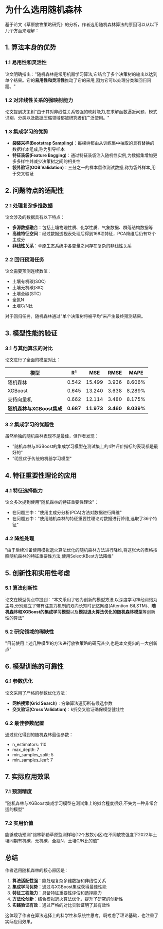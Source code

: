 # 为什么选用随机森林

基于论文《草原放牧策略研究》的分析，作者选用随机森林算法的原因可以从以下几个方面来理解：

## 1. 算法本身的优势

### 1.1 易用性和灵活性
论文明确指出："随机森林是常用机器学习算法,它结合了多个决策树的输出以达到单个结果。它的**易用性和灵活性**推动了它的采用,因为它可以处理分类和回归问题。"

### 1.2 对非线性关系的强映射能力
论文提到决策树"由于其对非线性关系较强的映射能力,在求解函数逼近问题、模式识别、分类以及数据压缩领域都被研究者们广泛使用。"

### 1.3 集成学习的优势
- **袋装采样(Bootstrap Sampling)**：每棵树都由从训练集中抽取的具有替换的数据样本组成,称为引导样本
- **特征装袋(Feature Bagging)**：通过特征装袋注入随机性实例,为数据集增加更多多样性并减少决策树之间的相关性
- **袋外验证(OOB Validation)**：三分之一的样本留作测试数据,称为袋外样本,用于交叉验证

## 2. 问题特点的适配性

### 2.1 处理复杂多维数据
论文涉及的数据具有以下特点：
- **多源数据融合**：包括土壤物理性质、化学性质、气象数据、群落结构数据等
- **高维特征空间**：经过数据透视表处理后得到168项特征，PCA降维后仍有12个主成分
- **非线性关系**：草原生态系统中各变量之间存在复杂的非线性关系

### 2.2 回归预测任务
论文需要预测连续数值：
- 土壤有机碳(SOC)
- 土壤无机碳(SIC) 
- 土壤全碳(STC)
- 全氮N
- 土壤C/N比

对于回归任务，随机森林通过"单个决策树将被平均"来产生最终预测结果。

## 3. 模型性能的验证

### 3.1 与其他算法的对比
论文进行了全面的模型对比：

| 模型 | R² | MSE | RMSE | MAPE |
|-----|----|----|------|------|
| 随机森林 | 0.542 | 15.499 | 3.936 | 8.606% |
| XGBoost | 0.645 | 13.240 | 3.638 | 8.289% |
| 支持向量机 | 0.662 | 12.114 | 3.480 | 8.175% |
| **随机森林与XGBoost集成** | **0.687** | **11.973** | **3.460** | **8.039%** |

### 3.2 集成学习的优越性
虽然单独的随机森林表现不是最佳，但作者发现：
- "随机森林与XGBoost的集成学习模型在测试集上的4种评价指标的表现都是最好的"
- "明显优于传统的机器学习模型"

## 4. 特征重要性理论的应用

### 4.1 特征选择能力
论文多次提到使用"随机森林的特征重要性理论"：
- 在问题三中："使用主成分分析(PCA)方法对数据进行降维"
- 在问题五中："使用随机森林的特征重要性理论对数据进行降维,选取了36个特征"

### 4.2 降维处理
"由于后续准备使用模拟退火算法优化的随机森林方法进行降维,将这张大的表格按照随机森林的特征重要性方法,使用SelectKBest方法降维"

## 5. 创新性和实用性考虑

### 5.1 算法创新性
论文在模型优点中提到："本文采用了较为创新的模型方法,以深度学习神经网络为主导,分别建立了带有注意力机制的双向长短时记忆网络(Attention-BiLSTM)、**随机森林和XGBoost的集成学习模型**以及**模拟退火算法优化的随机森林模型**等创新性的算法"

### 5.2 研究领域的稀缺性
"目前使用上述几种模型的方法进行放牧策略的研究甚少,也是本文提出的一大创新点"

## 6. 模型训练的可靠性

### 6.1 参数优化
论文采用了严格的参数优化方法：
- **网格搜索(Grid Search)**：穷举算法遍历所有候选参数
- **交叉验证(Cross Validation)**：k折交叉验证确保模型健壮性

### 6.2 最佳参数配置
通过优化得到的随机森林最佳参数：
- n_estimators: 110
- max_depth: 7  
- min_samples_split: 5
- min_samples_leaf: 7

## 7. 实际应用效果

### 7.1 预测精度
"随机森林与XGBoost集成学习模型在测试集上的拟合程度很好,不失为一种非常合适的模型"

### 7.2 实用价值
能够成功预测"锡林郭勒草原监测样地(12个放牧小区)在不同放牧强度下2022年土壤同期有机碳、无机碳、全氮N、土壤C/N比的值"

## 总结

作者选用随机森林的核心原因是：

1. **算法适配性强**：能处理复杂多维数据和非线性关系
2. **集成学习优势**：通过与XGBoost集成获得最佳性能
3. **特征工程能力**：具备特征重要性评估和选择能力  
4. **方法论创新**：结合模拟退火算法优化，提升了研究的创新性
5. **实践验证有效**：通过严格的对比实验证明了其有效性

这体现了作者在算法选择上的科学性和系统性思考，既考虑了理论基础，也注重了实际应用效果。 